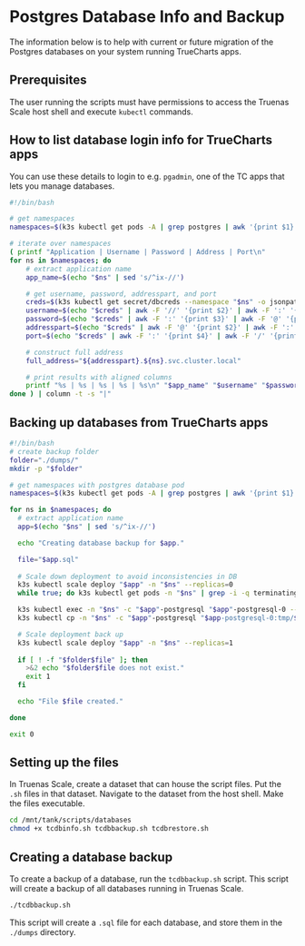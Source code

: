 # Postgres Database Info and Backup

The information below is to help with current or future migration of the Postgres databases on your system running TrueCharts apps.

## Prerequisites

The user running the scripts must have permissions to access the Truenas Scale host shell and execute `kubectl` commands.

## How to list database login info for TrueCharts apps

You can use these details to login to e.g. `pgadmin`, one of the TC apps that lets you manage databases.

```bash title="tcdbinfo.sh"
#!/bin/bash

# get namespaces
namespaces=$(k3s kubectl get pods -A | grep postgres | awk '{print $1}')

# iterate over namespaces
( printf "Application | Username | Password | Address | Port\n"
for ns in $namespaces; do
    # extract application name
    app_name=$(echo "$ns" | sed 's/^ix-//')

    # get username, password, addresspart, and port
    creds=$(k3s kubectl get secret/dbcreds --namespace "$ns" -o jsonpath='{.data.url}' | base64 --decode)
    username=$(echo "$creds" | awk -F '//' '{print $2}' | awk -F ':' '{print $1}')
    password=$(echo "$creds" | awk -F ':' '{print $3}' | awk -F '@' '{print $1}')
    addresspart=$(echo "$creds" | awk -F '@' '{print $2}' | awk -F ':' '{print $1}')
    port=$(echo "$creds" | awk -F ':' '{print $4}' | awk -F '/' '{print $1}')

    # construct full address
    full_address="${addresspart}.${ns}.svc.cluster.local"

    # print results with aligned columns
    printf "%s | %s | %s | %s | %s\n" "$app_name" "$username" "$password" "$full_address" "$port"
done ) | column -t -s "|"
```
## Backing up databases from TrueCharts apps

```bash title="tcdbbackup.sh"
#!/bin/bash
# create backup folder
folder="./dumps/"
mkdir -p "$folder"

# get namespaces with postgres database pod
namespaces=$(k3s kubectl get pods -A | grep postgres | awk '{print $1}')

for ns in $namespaces; do
  # extract application name
  app=$(echo "$ns" | sed 's/^ix-//')

  echo "Creating database backup for $app."

  file="$app.sql"
  
  # Scale down deployment to avoid inconsistencies in DB
  k3s kubectl scale deploy "$app" -n "$ns" --replicas=0
  while true; do k3s kubectl get pods -n "$ns" | grep -i -q terminating || break; done;

  k3s kubectl exec -n "$ns" -c "$app"-postgresql "$app"-postgresql-0 -- bash -c 'PGPASSWORD=$POSTGRES_PASSWORD pg_dump -Fc -U $POSTGRES_USER -d $POSTGRES_DB -f /tmp/'$file
  k3s kubectl cp -n "$ns" -c "$app"-postgresql "$app-postgresql-0:tmp/$file" $folder$file

  # Scale deployment back up
  k3s kubectl scale deploy "$app" -n "$ns" --replicas=1
  
  if [ ! -f "$folder$file" ]; then
    >&2 echo "$folder$file does not exist."
    exit 1
  fi

  echo "File $file created."

done

exit 0
```

## Setting up the files

In Truenas Scale, create a dataset that can house the script files. Put the `.sh` files in that dataset. Navigate to the dataset from the host shell. Make the files executable.

```bash
cd /mnt/tank/scripts/databases
chmod +x tcdbinfo.sh tcdbbackup.sh tcdbrestore.sh
```

## Creating a database backup

To create a backup of a database, run the `tcdbbackup.sh` script. This script will create a backup of all databases running in Truenas Scale.

```bash
./tcdbbackup.sh
```

This script will create a `.sql` file for each database, and store them in the `./dumps` directory.



